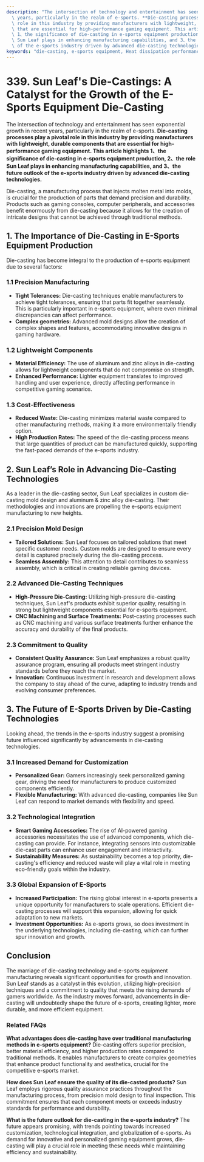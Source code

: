 ```yaml
---
description: "The intersection of technology and entertainment has seen exponential growth in recent\
  \ years, particularly in the realm of e-sports. **Die-casting processes play a pivotal\
  \ role in this industry by providing manufacturers with lightweight, durable components\
  \ that are essential for high-performance gaming equipment. This article highlights\
  \ 1、the significance of die-casting in e-sports equipment production, 2、the role\
  \ Sun Leaf plays in enhancing manufacturing capabilities, and 3、the future outlook\
  \ of the e-sports industry driven by advanced die-casting technologies.** "
keywords: "die-casting, e-sports equipment, Heat dissipation performance, Die casting process"
---
```

# 339. Sun Leaf's Die-Castings: A Catalyst for the Growth of the E-Sports Equipment Die-Casting

The intersection of technology and entertainment has seen exponential growth in recent years, particularly in the realm of e-sports. **Die-casting processes play a pivotal role in this industry by providing manufacturers with lightweight, durable components that are essential for high-performance gaming equipment. This article highlights 1、the significance of die-casting in e-sports equipment production, 2、the role Sun Leaf plays in enhancing manufacturing capabilities, and 3、the future outlook of the e-sports industry driven by advanced die-casting technologies.** 

Die-casting, a manufacturing process that injects molten metal into molds, is crucial for the production of parts that demand precision and durability. Products such as gaming consoles, computer peripherals, and accessories benefit enormously from die-casting because it allows for the creation of intricate designs that cannot be achieved through traditional methods.

## **1. The Importance of Die-Casting in E-Sports Equipment Production**

Die-casting has become integral to the production of e-sports equipment due to several factors:

### **1.1 Precision Manufacturing**
- **Tight Tolerances:** Die-casting techniques enable manufacturers to achieve tight tolerances, ensuring that parts fit together seamlessly. This is particularly important in e-sports equipment, where even minimal discrepancies can affect performance.
- **Complex geometries:** Advanced mold designs allow the creation of complex shapes and features, accommodating innovative designs in gaming hardware.

### **1.2 Lightweight Components**
- **Material Efficiency:** The use of aluminum and zinc alloys in die-casting allows for lightweight components that do not compromise on strength.
- **Enhanced Performance:** Lighter equipment translates to improved handling and user experience, directly affecting performance in competitive gaming scenarios.

### **1.3 Cost-Effectiveness**
- **Reduced Waste:** Die-casting minimizes material waste compared to other manufacturing methods, making it a more environmentally friendly option.
- **High Production Rates:** The speed of the die-casting process means that large quantities of product can be manufactured quickly, supporting the fast-paced demands of the e-sports industry.

## **2. Sun Leaf’s Role in Advancing Die-Casting Technologies**

As a leader in the die-casting sector, Sun Leaf specializes in custom die-casting mold design and aluminum & zinc alloy die-casting. Their methodologies and innovations are propelling the e-sports equipment manufacturing to new heights.

### **2.1 Precision Mold Design**
- **Tailored Solutions:** Sun Leaf focuses on tailored solutions that meet specific customer needs. Custom molds are designed to ensure every detail is captured precisely during the die-casting process.
- **Seamless Assembly:** This attention to detail contributes to seamless assembly, which is critical in creating reliable gaming devices.

### **2.2 Advanced Die-Casting Techniques**
- **High-Pressure Die-Casting:** Utilizing high-pressure die-casting techniques, Sun Leaf's products exhibit superior quality, resulting in strong but lightweight components essential for e-sports equipment.
- **CNC Machining and Surface Treatments:** Post-casting processes such as CNC machining and various surface treatments further enhance the accuracy and durability of the final products.

### **2.3 Commitment to Quality**
- **Consistent Quality Assurance:** Sun Leaf emphasizes a robust quality assurance program, ensuring all products meet stringent industry standards before they reach the market.
- **Innovation:** Continuous investment in research and development allows the company to stay ahead of the curve, adapting to industry trends and evolving consumer preferences.

## **3. The Future of E-Sports Driven by Die-Casting Technologies**

Looking ahead, the trends in the e-sports industry suggest a promising future influenced significantly by advancements in die-casting technologies.

### **3.1 Increased Demand for Customization**
- **Personalized Gear:** Gamers increasingly seek personalized gaming gear, driving the need for manufacturers to produce customized components efficiently.
- **Flexible Manufacturing:** With advanced die-casting, companies like Sun Leaf can respond to market demands with flexibility and speed.

### **3.2 Technological Integration**
- **Smart Gaming Accessories:** The rise of AI-powered gaming accessories necessitates the use of advanced components, which die-casting can provide. For instance, integrating sensors into customizable die-cast parts can enhance user engagement and interactivity.
- **Sustainability Measures:** As sustainability becomes a top priority, die-casting's efficiency and reduced waste will play a vital role in meeting eco-friendly goals within the industry.

### **3.3 Global Expansion of E-Sports**
- **Increased Participation:** The rising global interest in e-sports presents a unique opportunity for manufacturers to scale operations. Efficient die-casting processes will support this expansion, allowing for quick adaptation to new markets.
- **Investment Opportunities:** As e-sports grows, so does investment in the underlying technologies, including die-casting, which can further spur innovation and growth.

## Conclusion
The marriage of die-casting technology and e-sports equipment manufacturing reveals significant opportunities for growth and innovation. Sun Leaf stands as a catalyst in this evolution, utilizing high-precision techniques and a commitment to quality that meets the rising demands of gamers worldwide. As the industry moves forward, advancements in die-casting will undoubtedly shape the future of e-sports, creating lighter, more durable, and more efficient equipment.

### Related FAQs

**What advantages does die-casting have over traditional manufacturing methods in e-sports equipment?**
Die-casting offers superior precision, better material efficiency, and higher production rates compared to traditional methods. It enables manufacturers to create complex geometries that enhance product functionality and aesthetics, crucial for the competitive e-sports market.

**How does Sun Leaf ensure the quality of its die-casted products?**
Sun Leaf employs rigorous quality assurance practices throughout the manufacturing process, from precision mold design to final inspection. This commitment ensures that each component meets or exceeds industry standards for performance and durability.

**What is the future outlook for die-casting in the e-sports industry?**
The future appears promising, with trends pointing towards increased customization, technological integration, and globalization of e-sports. As demand for innovative and personalized gaming equipment grows, die-casting will play a crucial role in meeting these needs while maintaining efficiency and sustainability.
